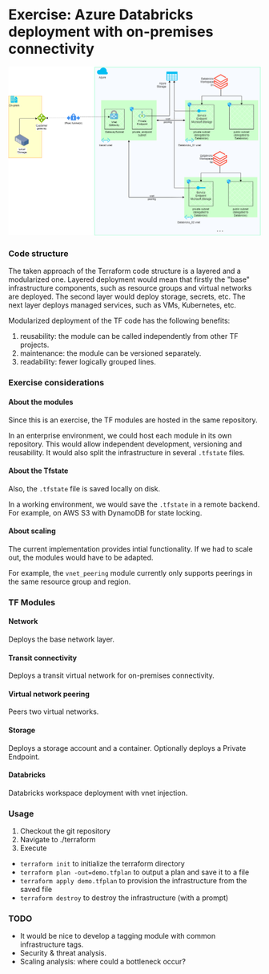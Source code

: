 # Exercise: Azure Databricks deployment with on-premises connectivity
![Alt text](architecture.png)

### Code structure
The taken approach of the Terraform code structure is a layered and a modularized one.
Layered deployment would mean that firstly the "base" infrastructure components, such as resource groups and virtual networks are deployed. The second layer would deploy storage, secrets, etc. The next layer deploys managed services, such as VMs, Kubernetes, etc.

Modularized deployment of the TF code has the following benefits:

1. reusability: the module can be called independently from other TF projects.
2. maintenance: the module can be versioned separately.
3. readability: fewer logically grouped lines.

### Exercise considerations
#### About the modules
Since this is an exercise, the TF modules are hosted in the same repository.

In an enterprise environment, we could host each module in its own repository. This would allow independent development, versioning and reusability. It would also split the infrastructure in several `.tfstate` files.

#### About the Tfstate
Also, the `.tfstate` file is saved locally on disk.

In a working environment, we would save the `.tfstate` in a remote backend. For example, on AWS S3 with DynamoDB for state locking.

#### About scaling
The current implementation provides intial functionality. If we had to scale out, the modules would have to be adapted.

For example, the `vnet_peering` module currently only supports peerings in the same resource group and region.

### TF Modules
#### Network
Deploys the base network layer.

#### Transit connectivity
Deploys a transit virtual network for on-premises connectivity.

#### Virtual network peering
Peers two virtual networks.

#### Storage
Deploys a storage account and a container. Optionally deploys a Private Endpoint.

#### Databricks
Databricks workspace deployment with vnet injection.

### Usage

1. Checkout the git repository
2. Navigate to ./terraform
3. Execute
 - `terraform init` to initialize the terraform directory 
 - `terraform plan -out=demo.tfplan` to output a plan and save it to a file
 - `terraform apply demo.tfplan` to provision the infrastructure from the saved file
 - `terraform destroy` to destroy the infrastructure (with a prompt)

### TODO
- It would be nice to develop a tagging module with common infrastructure tags.
- Security & threat analysis.
- Scaling analysis: where could a bottleneck occur?
